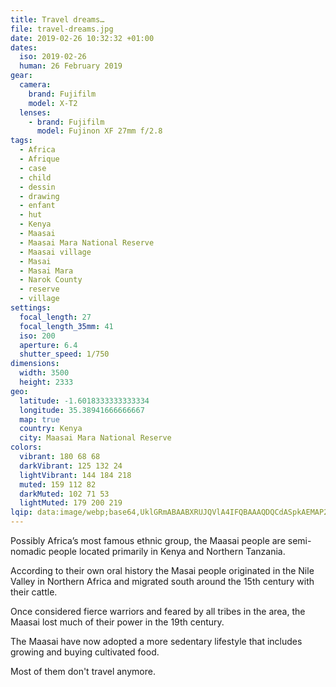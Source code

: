 ```yaml
---
title: Travel dreams…
file: travel-dreams.jpg
date: 2019-02-26 10:32:32 +01:00
dates:
  iso: 2019-02-26
  human: 26 February 2019
gear:
  camera:
    brand: Fujifilm
    model: X-T2
  lenses:
    - brand: Fujifilm
      model: Fujinon XF 27mm f/2.8
tags:
  - Africa
  - Afrique
  - case
  - child
  - dessin
  - drawing
  - enfant
  - hut
  - Kenya
  - Maasai
  - Maasai Mara National Reserve
  - Maasai village
  - Masai
  - Masai Mara
  - Narok County
  - reserve
  - village
settings:
  focal_length: 27
  focal_length_35mm: 41
  iso: 200
  aperture: 6.4
  shutter_speed: 1/750
dimensions:
  width: 3500
  height: 2333
geo:
  latitude: -1.6018333333333334
  longitude: 35.38941666666667
  map: true
  country: Kenya
  city: Maasai Mara National Reserve
colors:
  vibrant: 180 68 68
  darkVibrant: 125 132 24
  lightVibrant: 144 184 218
  muted: 159 112 82
  darkMuted: 102 71 53
  lightMuted: 179 200 219
lqip: data:image/webp;base64,UklGRmABAABXRUJQVlA4IFQBAAAQDQCdASpkAEMAP22gwVi0rD+qNBRrs/AtiWMDsB0R1QQA3N+lTXySB8cBdZld8SoxlQ5GEoNNWIhnGxD5V/wzI0e5BAhLgiSMGqT+2ySS6qkeFkTScLeuxs2Welkp4wsi2cZDYrKg7AHmgYCQF3syLACGnPB86WZ8Zr8G8RYK4N6YYaXujan336XXBH9i7+L8ecGIvav7eL49INiQJNx7AX4rg3PRYSPhTJ5ZXTjeTzQrc5IHrP2a6ME1Ye94U1b9ECLenZ5GbePox1+tORR1UcDUv0H5UkKtDTuKFTHCHAZzZhDgV1vZjABSu1AXh9R4cwFRD3Uyxw9AanuZuvEh6pXY+Nj+3/N5PBTCzTNNnjjG6/9IrI7XacglcAWDH2DoCFM9C3wARXRYwTuNAUAqUb5Ev7pnMiFbvwyg52//yzyn+SUJrRU3FXpZYU8HadXKNAAA
---
```


Possibly Africa’s most famous ethnic group, the Maasai people are semi-nomadic people located primarily in Kenya and Northern Tanzania.

According to their own oral history the Masai people originated in the Nile Valley in Northern Africa and migrated south around the 15th century with their cattle.

Once considered fierce warriors and feared by all tribes in the area, the Maasai lost much of their power in the 19th century.

The Maasai have now adopted a more sedentary lifestyle that includes growing and buying cultivated food.

Most of them don't travel anymore.
